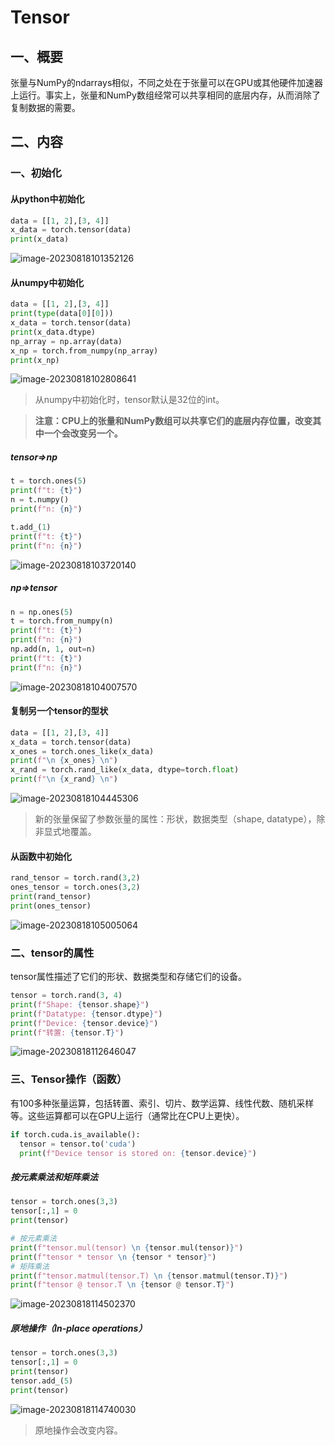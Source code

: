 # Tensor

## 一、概要

张量与NumPy的ndarrays相似，不同之处在于张量可以在GPU或其他硬件加速器上运行。事实上，张量和NumPy数组经常可以共享相同的底层内存，从而消除了复制数据的需要。

## 二、内容

 ### 一、初始化

#### **从python中初始化**

```py
data = [[1, 2],[3, 4]]
x_data = torch.tensor(data)
print(x_data)
```

![image-20230818101352126](https://raw.githubusercontent.com/HX-1234/NoteImage/main/202308181013212.png)

#### **从numpy中初始化**

```py
data = [[1, 2],[3, 4]]
print(type(data[0][0]))
x_data = torch.tensor(data)
print(x_data.dtype)
np_array = np.array(data)
x_np = torch.from_numpy(np_array)
print(x_np)
```

![image-20230818102808641](https://raw.githubusercontent.com/HX-1234/NoteImage/main/202308181028676.png)

> 从numpy中初始化时，tensor默认是32位的int。

> **注意：CPU上的张量和NumPy数组可以共享它们的底层内存位置，改变其中一个会改变另一个。**

##### **tensor=>np**

```py
t = torch.ones(5)
print(f"t: {t}")
n = t.numpy()
print(f"n: {n}")

t.add_(1)
print(f"t: {t}")
print(f"n: {n}")
```

![image-20230818103720140](https://raw.githubusercontent.com/HX-1234/NoteImage/main/202308181037175.png)

##### **np=>tensor**

```py
n = np.ones(5)
t = torch.from_numpy(n)
print(f"t: {t}")
print(f"n: {n}")
np.add(n, 1, out=n)
print(f"t: {t}")
print(f"n: {n}")
```

![image-20230818104007570](https://raw.githubusercontent.com/HX-1234/NoteImage/main/202308181040603.png)

#### **复制另一个tensor的型状**

```py
data = [[1, 2],[3, 4]]
x_data = torch.tensor(data)
x_ones = torch.ones_like(x_data)
print(f"\n {x_ones} \n")
x_rand = torch.rand_like(x_data, dtype=torch.float)
print(f"\n {x_rand} \n")
```

![image-20230818104445306](https://raw.githubusercontent.com/HX-1234/NoteImage/main/202308181044340.png)

> 新的张量保留了参数张量的属性：形状，数据类型（shape, datatype），除非显式地覆盖。

#### **从函数中初始化**

```py
rand_tensor = torch.rand(3,2)
ones_tensor = torch.ones(3,2)
print(rand_tensor)
print(ones_tensor)
```

![image-20230818105005064](https://raw.githubusercontent.com/HX-1234/NoteImage/main/202308181050098.png)

### 二、tensor的属性

tensor属性描述了它们的形状、数据类型和存储它们的设备。

```py
tensor = torch.rand(3, 4)
print(f"Shape: {tensor.shape}")
print(f"Datatype: {tensor.dtype}")
print(f"Device: {tensor.device}")
print(f"转置: {tensor.T}")
```

![image-20230818112646047](https://raw.githubusercontent.com/HX-1234/NoteImage/main/202308181126081.png)

### 三、Tensor操作（函数）

有100多种张量运算，包括转置、索引、切片、数学运算、线性代数、随机采样等。这些运算都可以在GPU上运行（通常比在CPU上更快）。

```py
if torch.cuda.is_available():
  tensor = tensor.to('cuda')
  print(f"Device tensor is stored on: {tensor.device}")
```

##### **按元素乘法和矩阵乘法**

```py
tensor = torch.ones(3,3)
tensor[:,1] = 0
print(tensor)

# 按元素乘法
print(f"tensor.mul(tensor) \n {tensor.mul(tensor)}")
print(f"tensor * tensor \n {tensor * tensor}")
# 矩阵乘法
print(f"tensor.matmul(tensor.T) \n {tensor.matmul(tensor.T)}")
print(f"tensor @ tensor.T \n {tensor @ tensor.T}")
```

![image-20230818114502370](https://raw.githubusercontent.com/HX-1234/NoteImage/main/202308181145408.png)

##### **原地操作（In-place operations）**

```py
tensor = torch.ones(3,3)
tensor[:,1] = 0
print(tensor)
tensor.add_(5)
print(tensor)
```

![image-20230818114740030](https://raw.githubusercontent.com/HX-1234/NoteImage/main/202308181147064.png)

> 原地操作会改变内容。

